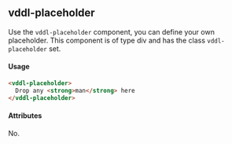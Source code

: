 ## vddl-placeholder

Use the `vddl-placeholder` component, you can define your own placeholder. This component is of type div and has the class `vddl-placeholder` set.

#### Usage

```html
<vddl-placeholder>
  Drop any <strong>man</strong> here
</vddl-placeholder>
```

#### Attributes

No.
